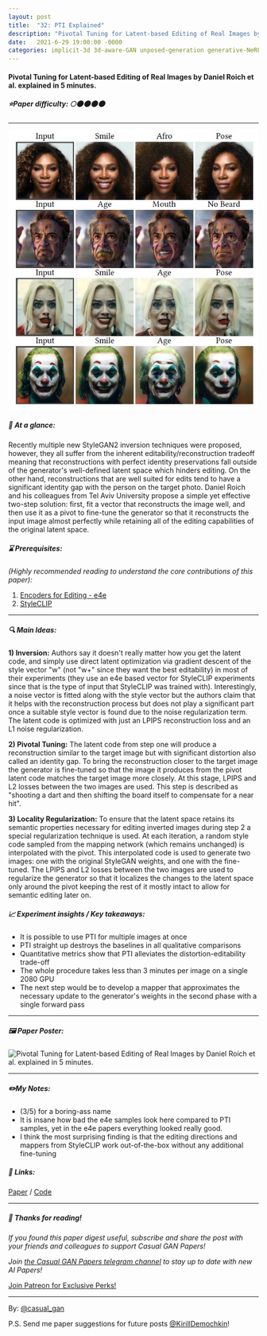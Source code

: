```yaml
---
layout: post
title:  "32: PTI Explained"
description: "Pivotal Tuning for Latent-based Editing of Real Images by Daniel Roich et al. explained in 5 minutes."
date:   2021-6-29 19:00:00 -0000
categories: implicit-3d 3d-aware-GAN unposed-generation generative-NeRF
---
```

  
#### Pivotal Tuning for Latent-based Editing of Real Images by Daniel Roich et al. explained in 5 minutes.

##### ⭐️Paper difficulty: 🌕🌑🌑🌑🌑

***

![Pivotal Tuning for Latent-based Editing of Real Images by Daniel Roich et al. samples](/assets/images/pti_teaser.jpg "Pivotal Tuning Inversion teaser")

##### 🎯 At a glance:

Recently multiple new StyleGAN2 inversion techniques were proposed, however, they all suffer from the inherent editability/reconstruction tradeoff meaning that reconstructions with perfect identity preservations fall outside of the generator's well-defined latent space which hinders editing. On the other hand, reconstructions that are well suited for edits tend to have a significant identity gap with the person on the target photo. Daniel Roich and his colleagues from Tel Aviv University propose a simple yet effective two-step solution: first, fit a vector that reconstructs the image well, and then use it as a pivot to fine-tune the generator so that it reconstructs the input image almost perfectly while retaining all of the editing capabilities of the original latent space.

##### ⌛️ Prerequisites:

*(Highly recommended reading to understand the core contributions of this paper):*
1. [Encoders for Editing - e4e](https://t.me/casual_gan/25)
2. [StyleCLIP](https://t.me/casual_gan/18)

***

##### 🔍 Main Ideas:
**1) Inversion:**
Authors say it doesn't really matter how you get the latent code, and simply use direct latent optimization via gradient descent of the style vector "w" (not "w+" since they want the best editability) in most of their experiments (they use an e4e based vector for StyleCLIP experiments since that is the type of input that StyleCLIP was trained with). Interestingly, a noise vector is fitted along with the style vector but the authors claim that it helps with the reconstruction process but does not play a significant part once a suitable style vector is found due to the noise regularization term. The latent code is optimized with just an LPIPS reconstruction loss and an L1 noise regularization.

**2) Pivotal Tuning:**
The latent code from step one will produce a reconstruction similar to the target image but with significant distortion also called an identity gap. To bring the reconstruction closer to the target image the generator is fine-tuned so that the image it produces from the pivot latent code matches the target image more closely. At this stage, LPIPS and L2 losses between the two images are used. This step is described as "shooting a dart and then shifting the board itself to compensate for a near hit".

**3) Locality Regularization:**
To ensure that the latent space retains its semantic properties necessary for editing inverted images during step 2 a special regularization technique is used. At each iteration, a random style code sampled from the mapping network (which remains unchanged) is interpolated with the pivot. This interpolated code is used to generate two images: one with the original StyleGAN weights, and one with the fine-tuned. The LPIPS and L2 losses between the two images are used to regularize the generator so that it localizes the changes to the latent space only around the pivot keeping the rest of it mostly intact to allow for semantic editing later on.
   
##### 📈 Experiment insights / Key takeaways:
- It is possible to use PTI for multiple images at once
- PTI straight up destroys the baselines in all qualitative comparisons
- Quantitative metrics show that PTI alleviates the distortion-editability trade-off
- The whole procedure takes less than 3 minutes per image on a single 2080 GPU
- The next step would be to develop a mapper that approximates the necessary update to the generator's weights in the second phase with a single forward pass

***

##### 🖼️ Paper Poster:

![Pivotal Tuning for Latent-based Editing of Real Images by Daniel Roich et al. explained in 5 minutes.](/assets/images/PTI.png "Pivotal Tuning Inversion Paper Poster")

***

##### ✏️My Notes:
- (3/5) for a boring-ass name
- It is insane how bad the e4e samples look here compared to PTI samples, yet in the e4e papers everything looked really good.
- I think the most surprising finding is that the editing directions and mappers from StyleCLIP work out-of-the-box without any additional fine-tuning

##### 🔗 Links:
[Paper](https://arxiv.org/pdf/2106.05744.pdf) / [Code](https://github.com/danielroich/PTI)

***

##### 👋 Thanks for reading!
*If you found this paper digest useful, subscribe and share the post with your friends and colleagues to support Casual GAN Papers!*

*Join [the Casual GAN Papers telegram channel](https://t.me/joinchat/KeutnzlvetRkZGZi) to stay up to date with new AI Papers!*

<a href="https://www.patreon.com/bePatron?u=53448948" data-patreon-widget-type="become-patron-button">Join Patreon for Exclusive Perks!</a><script async src="https://c6.patreon.com/becomePatronButton.bundle.js"></script>

***

By: [@casual_gan](https://t.me/joinchat/KeutnzlvetRkZGZi)

P.S. Send me paper suggestions for future posts
[@KirillDemochkin](mailto:kdemochkin@gmail.com)!
